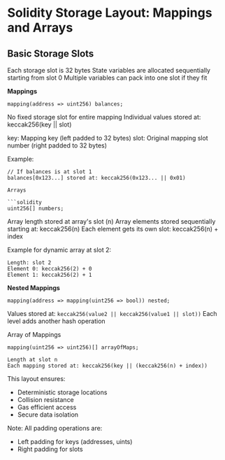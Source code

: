 # Solidity Storage Layout: Mappings and Arrays

## Basic Storage Slots

Each storage slot is 32 bytes
State variables are allocated sequentially starting from slot 0
Multiple variables can pack into one slot if they fit

**Mappings**

```solidity
mapping(address => uint256) balances;
```

No fixed storage slot for entire mapping
Individual values stored at: keccak256(key || slot)

key: Mapping key (left padded to 32 bytes)
slot: Original mapping slot number (right padded to 32 bytes)

Example:

```solidity
// If balances is at slot 1
balances[0x123...] stored at: keccak256(0x123... || 0x01)

Arrays

```solidity
uint256[] numbers;
```

Array length stored at array's slot (n)
Array elements stored sequentially starting at: keccak256(n)
Each element gets its own slot: keccak256(n) + index

Example for dynamic array at slot 2:

```solidity
Length: slot 2
Element 0: keccak256(2) + 0
Element 1: keccak256(2) + 1
```

**Nested Mappings**

```solidity
mapping(address => mapping(uint256 => bool)) nested;
```

Values stored at: `keccak256(value2 || keccak256(value1 || slot))`
Each level adds another hash operation

Array of Mappings

```solidity
mapping(uint256 => uint256)[] arrayOfMaps;
```

```solidity
Length at slot n
Each mapping stored at: keccak256(key || (keccak256(n) + index))
```

This layout ensures:

- Deterministic storage locations
- Collision resistance
- Gas efficient access
- Secure data isolation

Note: All padding operations are:

- Left padding for keys (addresses, uints)
- Right padding for slots